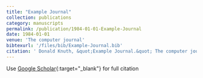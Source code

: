 ```yaml
---
title: "Example Journal"
collection: publications
category: manuscripts
permalink: /publication/1984-01-01-Example-Journal
date: 1984-01-01
venue: 'The computer journal'
bibtexurl: '/files/bib/Example-Journal.bib'
citation: ' Donald Knuth, &quot;Example Journal.&quot; The computer journal, 1984.'
---
```

Use [Google Scholar](https://scholar.google.com/scholar?q=Example+Journal){:target="_blank"} for full citation